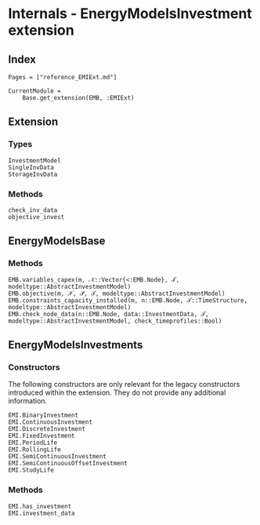 # Internals - EnergyModelsInvestment extension

## Index

```@index
Pages = ["reference_EMIExt.md"]
```

```@meta
CurrentModule =
    Base.get_extension(EMB, :EMIExt)
```

## Extension

### Types

```@docs
InvestmentModel
SingleInvData
StorageInvData
```

### Methods

```@docs
check_inv_data
objective_invest
```

## EnergyModelsBase

### Methods

```@docs
EMB.variables_capex(m, 𝒩::Vector{<:EMB.Node}, 𝒯, modeltype::AbstractInvestmentModel)
EMB.objective(m, 𝒳, 𝒫, 𝒯, modeltype::AbstractInvestmentModel)
EMB.constraints_capacity_installed(m, n::EMB.Node, 𝒯::TimeStructure, modeltype::AbstractInvestmentModel)
EMB.check_node_data(n::EMB.Node, data::InvestmentData, 𝒯, modeltype::AbstractInvestmentModel, check_timeprofiles::Bool)
```

## EnergyModelsInvestments

### Constructors

The following constructors are only relevant for the legacy constructors introduced within the extension.
They do not provide any additional information.

```@docs
EMI.BinaryInvestment
EMI.ContinuousInvestment
EMI.DiscreteInvestment
EMI.FixedInvestment
EMI.PeriodLife
EMI.RollingLife
EMI.SemiContinuousInvestment
EMI.SemiContinuousOffsetInvestment
EMI.StudyLife
```

### Methods

```@docs
EMI.has_investment
EMI.investment_data
```
